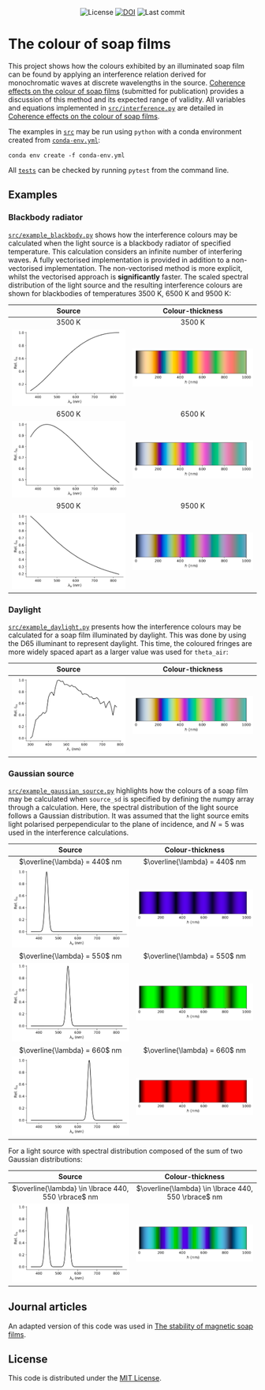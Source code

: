 <div align="center">

![License](https:img.shields.io/github/license/navlalli/colour-soap-films?color=d611d0&label=License)
[![DOI](https://zenodo.org/badge/600866116.svg)](https://zenodo.org/badge/latestdoi/600866116)
![Last commit](https:img.shields.io/github/last-commit/navlalli/colour-soap-films?label=Last%20commit)

</div>

# The colour of soap films

This project shows how the colours exhibited by an illuminated soap film can be found by applying an interference relation derived for monochromatic waves at discrete wavelengths in the source. [Coherence effects on the colour of soap films]() (submitted for publication) provides a discussion of this method and its expected range of validity. All variables and equations implemented in [`src/interference.py`](src/interference.py) are detailed in [Coherence effects on the colour of soap films]().

The examples in [`src`](src) may be run using `python` with a conda environment created from [`conda-env.yml`](conda-env.yml):
```
conda env create -f conda-env.yml
```

All [`tests`](tests) can be checked by running `pytest` from the command line.

## Examples

### Blackbody radiator
[`src/example_blackbody.py`](src/example_blackbody.py) shows how the interference colours may be calculated when the light source is a blackbody radiator of specified temperature. This calculation considers an infinite number of interfering waves. A fully vectorised implementation is provided in addition to a non-vectorised implementation. The non-vectorised method is more explicit, whilst the vectorised approach is **significantly** faster. The scaled spectral distribution of the light source and the resulting interference colours are shown for blackbodies of temperatures 3500 K, 6500 K and 9500 K:

| Source | Colour-thickness |
| :---: | :---: |
| 3500 K | 3500 K |
| ![Source for 3500 K](img/source_body3500K.svg) | ![Thickness-colour for 3500 K](img/thickness_colour_body3500K.svg) |
| 6500 K | 6500 K |
| ![Source for 6500 K](img/source_body6500K.svg) | ![Thickness-colour for 6500 K](img/thickness_colour_body6500K.svg) |
| 9500 K | 9500 K |
| ![Source for 9500 K](img/source_body9500K.svg) | ![Thickness-colour for 9500 K](img/thickness_colour_body9500K.svg) |

### Daylight 
[`src/example_daylight.py`](src/example_daylight.py) presents how the interference colours may be calculated for a soap film illuminated by daylight. This was done by using the D65 illuminant to represent daylight. This time, the coloured fringes are more widely spaced apart as a larger value was used for `theta_air`:

| Source | Colour-thickness |
| :---: | :---: |
| ![Source for daylight](img/source_daylight.svg) | ![Thickness-colour for daylight](img/thickness_colour_daylight.svg) |

### Gaussian source 
[`src/example_gaussian_source.py`](src/example_gaussian_source.py) highlights how the colours of a soap film may be calculated when `source_sd` is specified by defining the numpy array through a calculation. Here, the spectral distribution of the light source follows a Gaussian distribution. It was assumed that the light source emits light polarised perpependicular to the plane of incidence, and $N = 5$ was used in the interference calculations.

| Source | Colour-thickness |
| :---: | :---: |
| $\overline{\lambda} = 440$ nm | $\overline{\lambda} = 440$ nm |
| ![Gaussian source with mean wavelength at 440 nm](img/source_mean440nm0.015.svg) | ![Thickness-colour for Gaussian source with mean wavelength at 440 nm](img/thickness_colour_mean440nm0.015.svg) |
| $\overline{\lambda} = 550$ nm | $\overline{\lambda} = 550$ nm |
| ![Gaussian source with mean wavelength at 550 nm](img/source_mean550nm0.015.svg) | ![Thickness-colour for Gaussian source with mean wavelength at 550 nm](img/thickness_colour_mean550nm0.015.svg) |
| $\overline{\lambda} = 660$ nm | $\overline{\lambda} = 660$ nm |
| ![Gaussian source with mean wavelength at 660 nm](img/source_mean660nm0.015.svg) | ![Thickness-colour for Gaussian source with mean wavelength at 660 nm](img/thickness_colour_mean660nm0.015.svg) |

For a light source with spectral distribution composed of the sum of two Gaussian distributions:

| Source | Colour-thickness |
| :---: | :---: |
| $\overline{\lambda} \in \lbrace 440, 550 \rbrace$ nm | $\overline{\lambda} \in \lbrace 440, 550 \rbrace$ nm |
| ![Sourced comprised of the sum of two Gaussians, centred at 440 and 550 nm](https://github.com/navlalli/colour-soap-films/blob/main/img/source_double_gaussian_440_550nm.svg) | ![Sourced comprised of the sum of two Gaussians, centred at 440 and 550 nm](https://github.com/navlalli/colour-soap-films/blob/main/img/thickness_colour_double_gaussian_440_550nm.svg) |

## Journal articles
An adapted version of this code was used in [The stability of magnetic soap films](https://doi.org/10.1063/5.0146164).

## License

This code is distributed under the [MIT License](LICENSE).
